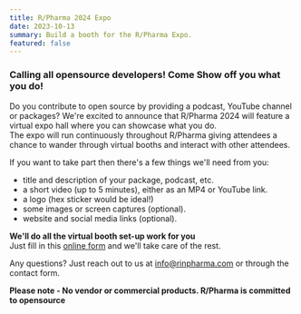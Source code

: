 ```yaml
---
title: R/Pharma 2024 Expo
date: 2023-10-13
summary: Build a booth for the R/Pharma Expo.
featured: false
---
```


### Calling all opensource developers! Come Show off you what you do!

Do you contribute to open source by providing a podcast, YouTube channel or packages?  We're excited to announce that R/Pharma 2024 will feature a virtual expo hall where you can showcase what you do.  
The expo will run continuously throughout R/Pharma giving attendees a chance to wander through virtual booths and interact with other attendees.

If you want to take part then there's a few things we'll need from you:
-  title and description of your package, podcast, etc.
-  a short video (up to 5 minutes), either as an MP4 or YouTube link.
-  a logo (hex sticker would be ideal!)
-  some images or screen captures (optional).
-  website and social media links (optional).

**We'll do all the virtual booth set-up work for you**  
Just fill in this [online form](https://docs.google.com/forms/d/e/1FAIpQLSc9optXVfzmEt29y0wi3iR11L9DKSC8WVvSqe2urUnPC6ZX_g/viewform?usp=sf_link) and we'll take care of the rest.

Any questions?  Just reach out to us at info@rinpharma.com or through the contact form.

**Please note - No vendor or commercial products.  R/Pharma is committed to opensource**
